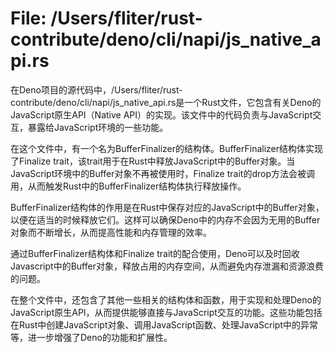 # File: /Users/fliter/rust-contribute/deno/cli/napi/js_native_api.rs

在Deno项目的源代码中，/Users/fliter/rust-contribute/deno/cli/napi/js_native_api.rs是一个Rust文件，它包含有关Deno的JavaScript原生API（Native API）的实现。该文件中的代码负责与JavaScript交互，暴露给JavaScript环境的一些功能。

在这个文件中，有一个名为BufferFinalizer的结构体。BufferFinalizer结构体实现了Finalize trait，该trait用于在Rust中释放JavaScript中的Buffer对象。当JavaScript环境中的Buffer对象不再被使用时，Finalize trait的drop方法会被调用，从而触发Rust中的BufferFinalizer结构体执行释放操作。

BufferFinalizer结构体的作用是在Rust中保存对应的JavaScript中的Buffer对象，以便在适当的时候释放它们。这样可以确保Deno中的内存不会因为无用的Buffer对象而不断增长，从而提高性能和内存管理的效率。

通过BufferFinalizer结构体和Finalize trait的配合使用，Deno可以及时回收Javascript中的Buffer对象，释放占用的内存空间，从而避免内存泄漏和资源浪费的问题。

在整个文件中，还包含了其他一些相关的结构体和函数，用于实现和处理Deno的JavaScript原生API，从而提供能够直接与JavaScript交互的功能。这些功能包括在Rust中创建JavaScript对象、调用JavaScript函数、处理JavaScript中的异常等，进一步增强了Deno的功能和扩展性。

